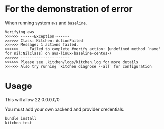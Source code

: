 # For the demonstration of error

When running system `aws` and `baseline`.

```
Verifying aws
>>>>>> ------Exception-------
>>>>>> Class: Kitchen::ActionFailed
>>>>>> Message: 1 actions failed.
>>>>>>     Failed to complete #verify action: [undefined method `name' for nil:NilClass] on aws-linux-baseline-centos-7
>>>>>> ----------------------
>>>>>> Please see .kitchen/logs/kitchen.log for more details
>>>>>> Also try running `kitchen diagnose --all` for configuration
```

# Usage

This will allow 22 0.0.0.0/0 

You must add your own backend and provider credentials.

```
bundle install
kitchen test
```